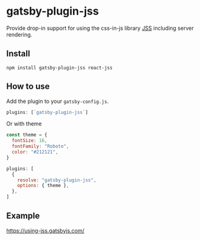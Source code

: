 # gatsby-plugin-jss

Provide drop-in support for using the css-in-js library
[JSS](https://github.com/cssinjs/react-jss) including server rendering.

## Install

`npm install gatsby-plugin-jss react-jss`

## How to use

Add the plugin to your `gatsby-config.js`.

```javascript
plugins: [`gatsby-plugin-jss`]
```

Or with theme

```javascript
const theme = {
  fontSize: 16,
  fontFamily: "Roboto",
  color: "#212121",
}

plugins: [
  {
    resolve: "gatsby-plugin-jss",
    options: { theme },
  },
]
```

## Example

https://using-jss.gatsbyjs.com/
